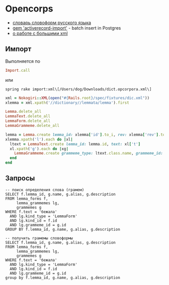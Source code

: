 # Opencorps

- [словарь словоформ русского языка](http://opencorpora.org/dict.php)
- [gem 'activerecord-import'](https://github.com/zdennis/activerecord-import) - batch insert in Postgres
- [о работе с большими xml](https://www.viget.com/articles/parsing-big-xml-files-with-nokogiri/)

## Импорт

Выполняется по

```ruby
Import.call 
```

или 
```shell
spring rake import:xml\[/Users/dog/Downloads/dict.opcorpora.xml\]
```

```ruby
xml = Nokogiri::XML(open("#{Rails.root}/spec/fixtures/dic.xml"))
xlemma = xml.xpath('//dictionary//lemmata/lemma').first

Lemma.delete_all
LemmaText.delete_all
LemmaForm.delete_all
LemmaGrammeme.delete_all

lemma = Lemma.create lemma_id: xlemma['id'].to_i, rev: xlemma['rev'].to_i
xlemma.xpath('l').each do |xl|
  ltext = LemmaText.create lemma_id: lemma.id, text: xl['t']
  xl.xpath('g').each do |xg|
    LemmaGrammeme.create grammeme_type: ltext.class.name, grammeme_id: ltext.id, v: xg['v']
  end
end
```

## Запросы

```postgresql
-- поиск определения слова (грамем)
SELECT f.lemma_id, g.name, g.alias, g.description
FROM lemma_forms f,
     lemma_grammemes lg,
     grammemes g
WHERE f.text = 'бежала'
  AND lg.kind_type = 'LemmaForm'
  AND lg.kind_id = f.id
  AND lg.grammeme_id = g.id
GROUP BY f.lemma_id, g.name, g.alias, g.description
```

```postgresql
-- получить грамемы словоформы
SELECT f.lemma_id, g.name, g.alias, g.description
FROM lemma_forms f,
     lemma_grammemes lg,
     grammemes g
WHERE f.text = 'бежала'
  AND lg.kind_type = 'LemmaForm'
  AND lg.kind_id = f.id
  AND lg.grammeme_id = g.id 
group by f.lemma_id, g.name, g.alias, g.description
```
